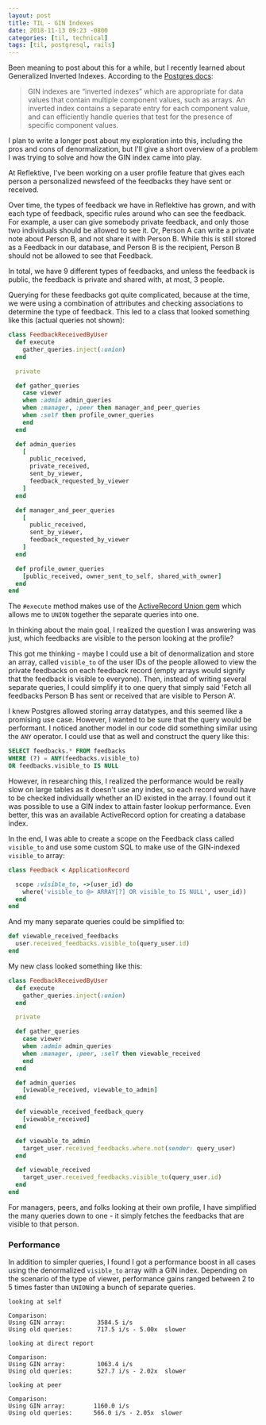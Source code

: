 ```yaml
---
layout: post
title: TIL - GIN Indexes
date: 2018-11-13 09:23 -0800
categories: [til, technical]
tags: [til, postgresql, rails]
---
```


Been meaning to post about this for a while, but I recently learned about Generalized Inverted Indexes. According to the [Postgres docs](https://www.postgresql.org/docs/9.6/indexes-types.html):

> GIN indexes are “inverted indexes” which are appropriate for data values that contain multiple component values, such as arrays. An inverted index contains a separate entry for each component value, and can efficiently handle queries that test for the presence of specific component values.

I plan to write a longer post about my exploration into this, including the pros and cons of denormalization, but I'll give a short overview of a problem I was trying to solve and how the GIN index came into play.

At Reflektive, I've been working on a user profile feature that gives each person a personalized newsfeed of the feedbacks they have sent or received.

Over time, the types of feedback we have in Reflektive has grown, and with each type of feedback, specific rules around who can see the feedback. For example, a user can give somebody private feedback, and only those two individuals should be allowed to see it. Or, Person A can write a private note about Person B, and not share it with Person B. While this is still stored as a Feedback in our database, and Person B is the recipient, Person B should not be allowed to see that Feedback.

In total, we have 9 different types of feedbacks, and unless the feedback is public, the feedback is private and shared with, at most, 3 people.

Querying for these feedbacks got quite complicated, because at the time, we were using a combination of attributes and checking associations to determine the type of feedback. This led to a class that looked something like this (actual queries not shown):

```ruby
class FeedbackReceivedByUser
  def execute
    gather_queries.inject(:union)
  end

  private

  def gather_queries
    case viewer
    when :admin admin_queries
    when :manager, :peer then manager_and_peer_queries
    when :self then profile_owner_queries
    end
  end

  def admin_queries
    [
      public_received,
      private_received,
      sent_by_viewer,
      feedback_requested_by_viewer
    ]
  end

  def manager_and_peer_queries
    [
      public_received,
      sent_by_viewer,
      feedback_requested_by_viewer
    ]
  end

  def profile_owner_queries
    [public_received, owner_sent_to_self, shared_with_owner]
  end
end
```

The `#execute` method makes use of the [ActiveRecord Union gem](https://github.com/brianhempel/active_record_union) which allows me to `UNION` together the separate queries into one.

In thinking about the main goal, I realized the question I was answering was just, which feedbacks are visible to the person looking at the profile?

This got me thinking - maybe I could use a bit of denormalization and store an array, called `visible_to` of the user IDs of the people allowed to view the private feedbacks on each feedback record (empty arrays would signify that the feedback is visible to everyone). Then, instead of writing several separate queries, I could simplify it to one query that simply said 'Fetch all feedbacks Person B has sent or received that are visible to Person A'.

I knew Postgres allowed storing array datatypes, and this seemed like a promising use case. However, I wanted to be sure that the query would be performant. I noticed another model in our code did something similar using the `ANY` operator. I could use that as well and construct the query like this:

```sql
SELECT feedbacks.* FROM feedbacks
WHERE (?) = ANY(feedbacks.visible_to)
OR feedbacks.visible_to IS NULL
```

However, in researching this, I realized the performance would be really slow on large tables as it doesn't use any index, so each record would have to be checked individually whether an ID existed in the array. I found out it was possible to use a GIN index to attain faster lookup performance. Even better, this was an available ActiveRecord option for creating a database index.

In the end, I was able to create a scope on the Feedback class called `visible_to` and use some custom SQL to make use of the GIN-indexed `visible_to` array:

```ruby
class Feedback < ApplicationRecord

  scope :visible_to, ->(user_id) do
    where('visible_to @> ARRAY[?] OR visible_to IS NULL', user_id))
  end
end
```

And my many separate queries could be simplified to:

```ruby
def viewable_received_feedbacks
  user.received_feedbacks.visible_to(query_user.id)
end
```

My new class looked something like this:

```ruby
class FeedbackReceivedByUser
  def execute
    gather_queries.inject(:union)
  end

  private

  def gather_queries
    case viewer
    when :admin admin_queries
    when :manager, :peer, :self then viewable_received
    end
  end

  def admin_queries
    [viewable_received, viewable_to_admin]
  end

  def viewable_received_feedback_query
    [viewable_received]
  end

  def viewable_to_admin
    target_user.received_feedbacks.where.not(sender: query_user)
  end

  def viewable_received
    target_user.received_feedbacks.visible_to(query_user.id)
  end
end
```

For managers, peers, and folks looking at their own profile, I have simplified the many queries down to one - it simply fetches the feedbacks that are visible to that person.

### Performance

In addition to simpler queries, I found I got a performance boost in all cases using the denormalized `visible_to` array with a GIN index. Depending on the scenario of the type of viewer, performance gains ranged between 2 to 5 times faster than `UNION`ing a bunch of separate queries.

```shell
looking at self

Comparison:
Using GIN array:         3584.5 i/s
Using old queries:       717.5 i/s - 5.00x  slower

looking at direct report

Comparison:
Using GIN array:         1063.4 i/s
Using old queries:       527.7 i/s - 2.02x  slower

looking at peer

Comparison:
Using GIN array:        1160.0 i/s
Using old queries:      566.0 i/s - 2.05x  slower
```
